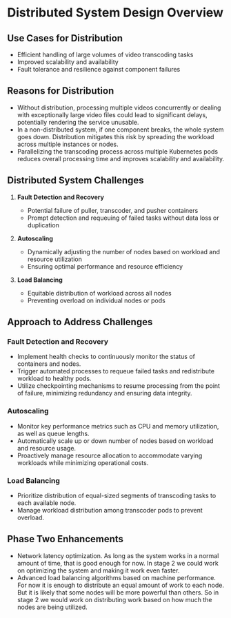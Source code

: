 # Distributed System Design Overview

## Use Cases for Distribution

- Efficient handling of large volumes of video transcoding tasks
- Improved scalability and availability
- Fault tolerance and resilience against component failures

## Reasons for Distribution

- Without distribution, processing multiple videos concurrently or dealing with exceptionally large video files could lead to significant delays, potentially rendering the service unusable.
- In a non-distributed system, if one component breaks, the whole system goes down. Distribution mitigates this risk by spreading the workload across multiple instances or nodes.
- Parallelizing the transcoding process across multiple Kubernetes pods reduces overall processing time and improves scalability and availability.

## Distributed System Challenges

1. **Fault Detection and Recovery**
   - Potential failure of puller, transcoder, and pusher containers
   - Prompt detection and requeuing of failed tasks without data loss or duplication
   
2. **Autoscaling**
   - Dynamically adjusting the number of nodes based on workload and resource utilization
   - Ensuring optimal performance and resource efficiency
   
3. **Load Balancing**
   - Equitable distribution of workload across all nodes
   - Preventing overload on individual nodes or pods

## Approach to Address Challenges

### Fault Detection and Recovery
- Implement health checks to continuously monitor the status of containers and nodes.
- Trigger automated processes to requeue failed tasks and redistribute workload to healthy pods.
- Utilize checkpointing mechanisms to resume processing from the point of failure, minimizing redundancy and ensuring data integrity.

### Autoscaling
- Monitor key performance metrics such as CPU and memory utilization, as well as queue lengths.
- Automatically scale up or down number of nodes based on workload and resource usage.
- Proactively manage resource allocation to accommodate varying workloads while minimizing operational costs.

### Load Balancing
- Prioritize distribution of equal-sized segments of transcoding tasks to each available node.
- Manage workload distribution among transcoder pods to prevent overload.

## Phase Two Enhancements

- Network latency optimization. As long as the system works in a normal amount of time, that is good enough for now. In stage 2 we could work on optimizing the system and making it work even faster.
- Advanced load balancing algorithms based on machine performance. For now it is enough to distribute an equal amount of work to each node. But it is likely that some nodes will be more powerful than others. So in stage 2 we would work on distributing work based on how much the nodes are being utilized.
